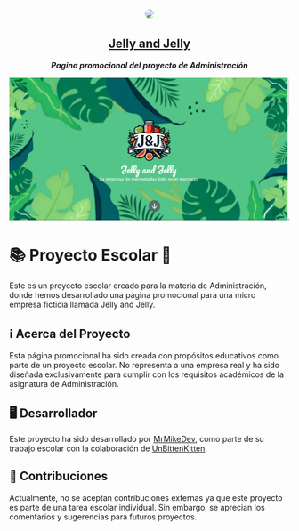 <div align="center">

### <img src="https://github.com/MisterMikeDev.png" height="200px" style="border-radius: 9999px" />

## [Jelly and Jelly](https://github.com/MisterMikeDev/JellyAndJelly)

**_Pagina promocional del proyecto de Administración_**

</div>

![Jelly and Jelly](/public/assets/Demo.png)

# 📚 Proyecto Escolar 🍬

Este es un proyecto escolar creado para la materia de Administración, donde hemos desarrollado una
página promocional para una micro empresa ficticia llamada Jelly and Jelly.

## ℹ️ Acerca del Proyecto

Esta página promocional ha sido creada con propósitos educativos como parte de un proyecto escolar.
No representa a una empresa real y ha sido diseñada exclusivamente para cumplir con los requisitos
académicos de la asignatura de Administración.

## 🖥️ Desarrollador

Este proyecto ha sido desarrollado por [MrMikeDev](https://github.com/MisterMikeDev), como parte de
su trabajo escolar con la colaboración de [UnBittenKitten](https://github.com/UnBittenKitten).

## 📝 Contribuciones

Actualmente, no se aceptan contribuciones externas ya que este proyecto es parte de una tarea
escolar individual. Sin embargo, se aprecian los comentarios y sugerencias para futuros proyectos.
